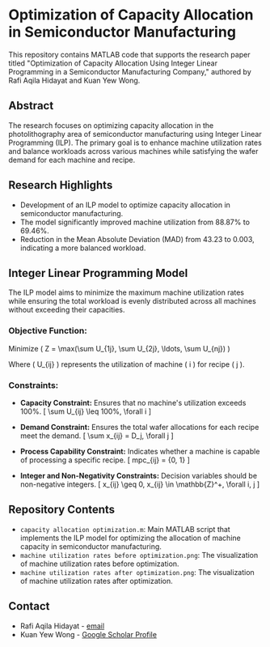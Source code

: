 # Optimization of Capacity Allocation in Semiconductor Manufacturing

This repository contains MATLAB code that supports the research paper titled "Optimization of Capacity Allocation Using Integer Linear Programming in a Semiconductor Manufacturing Company," authored by Rafi Aqila Hidayat and Kuan Yew Wong.

## Abstract
The research focuses on optimizing capacity allocation in the photolithography area of semiconductor manufacturing using Integer Linear Programming (ILP). The primary goal is to enhance machine utilization rates and balance workloads across various machines while satisfying the wafer demand for each machine and recipe.

## Research Highlights
- Development of an ILP model to optimize capacity allocation in semiconductor manufacturing.
- The model significantly improved machine utilization from 88.87% to 69.46%.
- Reduction in the Mean Absolute Deviation (MAD) from 43.23 to 0.003, indicating a more balanced workload.

## Integer Linear Programming Model
The ILP model aims to minimize the maximum machine utilization rates while ensuring the total workload is evenly distributed across all machines without exceeding their capacities.

### Objective Function:
Minimize \( Z = \max(\sum U_{1j}, \sum U_{2j}, \ldots, \sum U_{nj}) \)

Where \( U_{ij} \) represents the utilization of machine \( i \) for recipe \( j \).

### Constraints:
- **Capacity Constraint:** Ensures that no machine's utilization exceeds 100%.
  \[ \sum U_{ij} \leq 100\%, \forall i \]

- **Demand Constraint:** Ensures the total wafer allocations for each recipe meet the demand.
  \[ \sum x_{ij} = D_j, \forall j \]

- **Process Capability Constraint:** Indicates whether a machine is capable of processing a specific recipe.
  \[ mpc_{ij} = \{0, 1\} \]

- **Integer and Non-Negativity Constraints:** Decision variables should be non-negative integers.
  \[ x_{ij} \geq 0, x_{ij} \in \mathbb{Z}^+, \forall i, j \]

## Repository Contents
- `capacity allocation optimization.m`: Main MATLAB script that implements the ILP model for optimizing the allocation of machine capacity in semiconductor manufacturing.
- `machine utilization rates before optimization.png`: The visualization of machine utilization rates before optimization.
- `machine utilization rates after optimization.png`: The visualization of machine utilization rates after optimization.

## Contact
- Rafi Aqila Hidayat - [email](mailto:rafi.hidayat@graduate.utm.my)
- Kuan Yew Wong - [Google Scholar Profile](https://scholar.google.com/citations?user=8Hm4IsYAAAAJ&hl=en&oi=ao)
